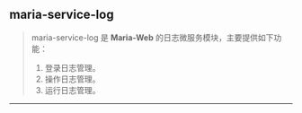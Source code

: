 ## maria-service-log

> maria-service-log 是 **Maria-Web** 的日志微服务模块，主要提供如下功能：
> 1. 登录日志管理。
> 2. 操作日志管理。
> 3. 运行日志管理。
---
